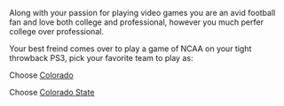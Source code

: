
Along with your passion for playing video games you are an avid football fan and love both
college and professional, however you much perfer college over professional.

Your best freind comes over to play a game of NCAA on your tight throwback PS3, pick your favorite team to play as:

Choose [Colorado](https://youtu.be/zod-xvs6i3s?t=18s)

Choose [Colorado State](https://youtu.be/nll_4V-SQaw?t=8m19s) 

